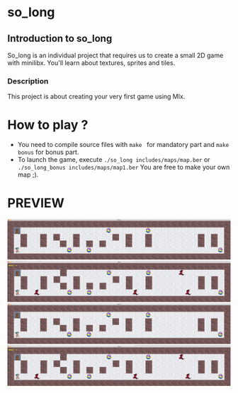 # so_long
## Introduction to so_long
So_long is an individual project that requires us to create a small 2D game with minilibx. You'll learn about textures, sprites and tiles.

### Description
This project is about creating your very first game using Mlx.

# How to play ?
- You need to compile  source files with `make ` for mandatory part and `make bonus` for bonus part.
- To launch the game, execute `./so_long includes/maps/map.ber` or `./so_long_bonus includes/maps/map1.ber`
You are free to make your own map ;).

# PREVIEW
<img width="1094" alt="so_long Mandatory" src="./so_long_img.png">
  <br>
<img width="1094" alt="so_long Bonus" src="./so_long_bonus_img.png">

<img src="so_long_img.png" alt="so_long mandatory"/>

<img src="so_long_bonus_img.png" alt="so_long mandatory"/>
